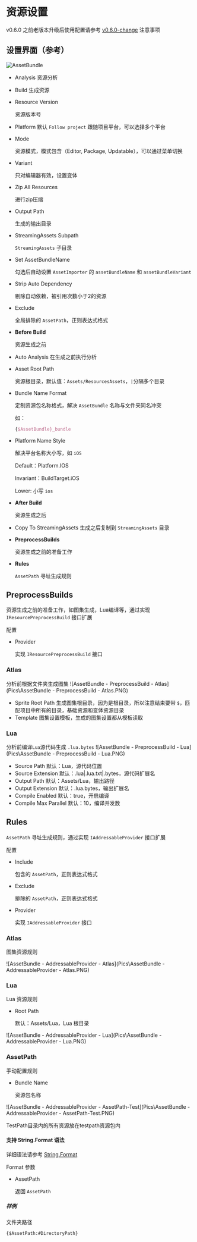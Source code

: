 # 资源设置

v0.6.0 之前老版本升级后使用配置请参考 [v0.6.0-change](v0.6.0-change.md) 注意事项



## 设置界面（参考）

![AssetBundle](Pics\AssetBundle.PNG)

- Analysis
  资源分析

- Build
  生成资源

- Resource Version

  资源版本号

- Platform
  默认 `Follow project` 跟随项目平台，可以选择多个平台

- Mode

  资源模式，模式包含（Editor, Package, Updatable），可以通过菜单切换

- Variant

  只对编辑器有效，设置变体

- Zip All Resources

  进行zip压缩

- Output Path

  生成的输出目录

- StreamingAssets Subpath

  `StreamingAssets` 子目录

- Set AssetBundleName

  勾选后自动设置 `AssetImporter` 的 `assetBundleName` 和 `assetBundleVariant`

- Strip Auto Dependency

  剔除自动依赖，被引用次数小于2的资源

- Exclude

  全局排除的 `AssetPath`，正则表达式格式

- **Before Build**

  资源生成之前

- Auto Analysis
  在生成之前执行分析

- Asset Root Path

  资源根目录，默认值：`Assets/ResourcesAssets`，`|`分隔多个目录

- Bundle Name Format

  定制资源包名称格式，解决 `AssetBundle` 名称与文件夹同名冲突

  如：

  ```tex
  {$AssetBundle}_bundle
  ```

- Platform Name Style

  解决平台名称大小写，如 `iOS` 

  Default：Platform.IOS

  Invariant：BuildTarget.iOS

  Lower: 小写 `ios`

- **After Build**

  资源生成之后

- Copy To StreamingAssets
  生成之后复制到 `StreamingAssets` 目录

- **PreprocessBuilds**

  资源生成之前的准备工作

- **Rules**

  `AssetPath` 寻址生成规则





## PreprocessBuilds

资源生成之前的准备工作，如图集生成，Lua编译等，通过实现 `IResourcePreprocessBuild` 接口扩展



配置

- Provider

  实现 `IResourcePreprocessBuild` 接口



### Atlas

分析前根据文件夹生成图集
![AssetBundle - PreprocessBuild -  Atlas](Pics\AssetBundle - PreprocessBuild -  Atlas.PNG)

- Sprite Root Path
  生成图集根目录，因为是根目录，所以注意结束要带 `$`，匹配项目中所有的目录，基础资源和变体资源目录
- Template
  图集设置模板，生成的图集设置都从模板读取

### Lua

分析前编译`Lua`源代码生成 `.lua.bytes`
![AssetBundle - PreprocessBuild -  Lua](Pics\AssetBundle - PreprocessBuild -  Lua.PNG)

- Source Path
  默认：Lua，源代码位置
- Source Extension
  默认：.lua|.lua.txt|.bytes，源代码扩展名
- Output Path
  默认：Assets/Lua，输出路径  
- Output Extension
  默认：.lua.bytes，输出扩展名
- Compile Enabled
  默认：true，开启编译
- Compile Max Parallel
  默认：10，编译并发数



## Rules

`AssetPath` 寻址生成规则，通过实现 `IAddressableProvider` 接口扩展



配置

- Include

  包含的 `AssetPath`，正则表达式格式

- Exclude

  排除的 `AssetPath`，正则表达式格式

- Provider

  实现 `IAddressableProvider` 接口



### Atlas

图集资源规则

![AssetBundle - AddressableProvider -  Atlas](Pics\AssetBundle - AddressableProvider -  Atlas.PNG)

### Lua

Lua 资源规则

- Root Path

  默认：Assets/Lua，Lua 根目录

![AssetBundle - AddressableProvider -  Lua](Pics\AssetBundle - AddressableProvider -  Lua.PNG)



### AssetPath

手动配置规则

- Bundle Name

  资源包名称



![AssetBundle - AddressableProvider -  AssetPath-Test](Pics\AssetBundle - AddressableProvider -  AssetPath-Test.PNG)

TestPath目录内的所有资源放在testpath资源包内



#### 支持 String.Format 语法

详细语法请参考 [String.Format](String.Format.md)

Format 参数

- AssetPath

  返回 `AssetPath`

##### 样例

文件夹路径

```
{$AssetPath:#DirectoryPath}
```



